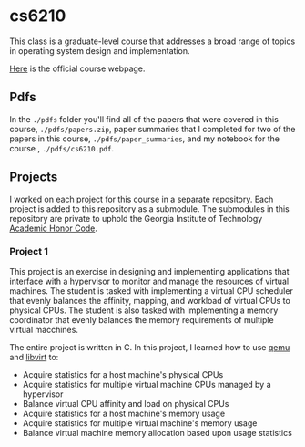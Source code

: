 # cs6210

This class is a graduate-level course that addresses a broad range of topics in
operating system design and implementation.

[Here](https://omscs.gatech.edu/cs-6210-advanced-operating-systems) is the
official course webpage.

## Pdfs

In the `./pdfs` folder you'll find all of the papers that were covered in this
course, `./pdfs/papers.zip`, paper summaries that I completed for two of the
papers in this course, `./pdfs/paper_summaries`, and my notebook for the course
, `./pdfs/cs6210.pdf`.

## Projects

I worked on each project for this course in a separate repository. Each project
is added to this repository as a submodule. The submodules in this repository
are private to uphold the Georgia Institute of Technology
[Academic Honor Code](https://osi.gatech.edu/content/honor-code).

### Project 1

This project is an exercise in designing and implementing applications that
interface with a hypervisor to monitor and manage the resources of virtual
machines. The student is tasked with implementing a virtual CPU scheduler that
evenly balances the affinity, mapping, and workload of virtual CPUs to physical
CPUs. The student is also tasked with implementing a memory coordinator that 
evenly balances the memory requirements of multiple virtual macchines.

The entire project is written in C. In this project, I learned how to use
[qemu](https://www.qemu.org/) and [libvirt](https://libvirt.org/) to:

* Acquire statistics for a host machine's physical CPUs
* Acquire statistics for multiple virtual machine CPUs managed by a hypervisor
* Balance virtual CPU affinity and load on physical CPUs
* Acquire statistics for a host machine's memory usage
* Acquire statistics for multiple virtual machine's memory usage
* Balance virtual machine memory allocation based upon usage statistics

